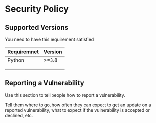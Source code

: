 # Security Policy

## Supported Versions

You need to have this requirement satisfied

| Requiremnet | Version          |
| ------- | ------------------ |
| Python   | >=3.8 |
|    |                |
|    |  |
|   |                |

## Reporting a Vulnerability

Use this section to tell people how to report a vulnerability.

Tell them where to go, how often they can expect to get an update on a
reported vulnerability, what to expect if the vulnerability is accepted or
declined, etc.
